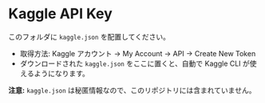 # Kaggle API Key

このフォルダに `kaggle.json` を配置してください。  
- 取得方法: Kaggle アカウント → My Account → API → Create New Token  
- ダウンロードされた `kaggle.json` をここに置くと、自動で Kaggle CLI が使えるようになります。  

**注意:** `kaggle.json` は秘匿情報なので、このリポジトリには含まれていません。
